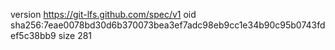 version https://git-lfs.github.com/spec/v1
oid sha256:7eae0078bd30d6b370073bea3ef7adc98eb9cc1e34b90c95b0743fdef5c38bb9
size 281
